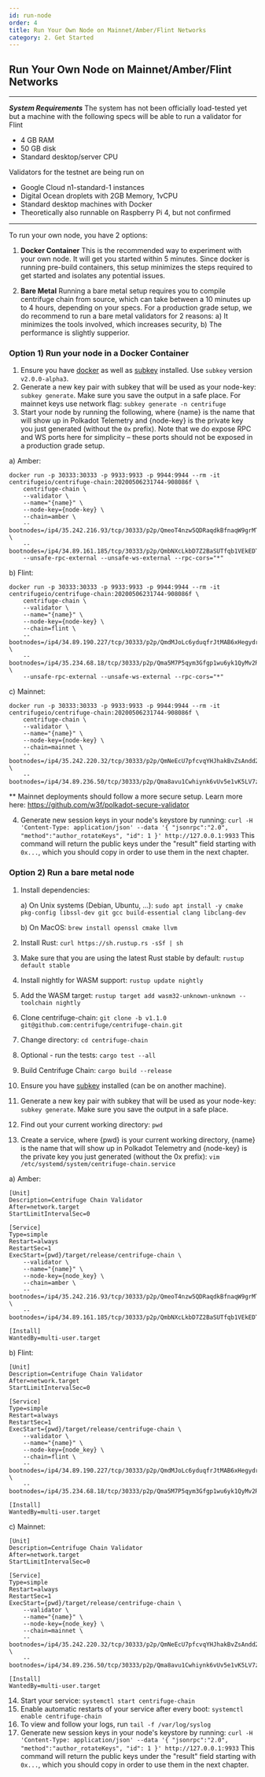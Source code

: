 ```yaml
---
id: run-node
order: 4
title: Run Your Own Node on Mainnet/Amber/Flint Networks
category: 2. Get Started
---
```


## Run Your Own Node on Mainnet/Amber/Flint Networks
---
***System Requirements***
The system has not been officially load-tested yet but a machine with the following specs will be able to run a validator for Flint
- 4 GB RAM
- 50 GB disk
- Standard desktop/server CPU 

Validators for the testnet are being run on 
- Google Cloud n1-standard-1 instances
- Digital Ocean droplets with 2GB Memory, 1vCPU
- Standard desktop machines with Docker
- Theoretically also runnable on Raspberry Pi 4, but not confirmed
---

To run your own node, you have 2 options: 

1. **Docker Container**
This is the recommended way to experiment with your own node. It will get you started within 5 minutes. Since docker is running pre-build containers, this setup minimizes the steps required to get started and isolates any potential issues.

2. **Bare Metal**
Running a bare metal setup requires you to compile centrifuge chain from source, which can take between a 10 minutes up to 4 hours, depending on your specs. For a production grade setup, we do recommend to run a bare metal validators for 2 reasons: a) It minimizes the tools involved, which increases security, b) The performance is slightly supperior.

### Option 1) Run your node in a Docker Container

1. Ensure you have [docker](https://docs.docker.com/install/) as well as [subkey](https://substrate.dev/docs/en/development/tools/subkey#installation) installed. Use `subkey` version `v2.0.0-alpha3`.
2. Generate a new key pair with subkey that will be used as your node-key: `subkey generate`. Make sure you save the output in a safe place. For mainnet keys use network flag: `subkey generate -n centrifuge`  
1. Start your node by running the following, where {name} is the name that will show up in Polkadot Telemetry and {node-key} is the private key you just generated (without the `0x` prefix). Note that we do expose RPC and WS ports here for simplicity – these ports should not be exposed in a production grade setup.

a) Amber: 
```
docker run -p 30333:30333 -p 9933:9933 -p 9944:9944 --rm -it centrifugeio/centrifuge-chain:20200506231744-908086f \
    centrifuge-chain \
    --validator \
    --name="{name}" \
    --node-key={node-key} \
    --chain=amber \
    --bootnodes=/ip4/35.242.216.93/tcp/30333/p2p/QmeoT4nzw5QDRaqdkBfnaqW9grMTLiEuYUpu4hSbseKB8C \
    --bootnodes=/ip4/34.89.161.185/tcp/30333/p2p/QmbNXcLkbD7Z2BaSUTfqb1VEkEDTij9rhS79b8F2uiJ3Ki
    --unsafe-rpc-external --unsafe-ws-external --rpc-cors="*"
```
b) Flint:
```
docker run -p 30333:30333 -p 9933:9933 -p 9944:9944 --rm -it centrifugeio/centrifuge-chain:20200506231744-908086f \
    centrifuge-chain \
    --validator \
    --name="{name}" \
    --node-key={node-key} \
    --chain=flint \
    --bootnodes=/ip4/34.89.190.227/tcp/30333/p2p/QmdMJoLc6yduqfrJtMAB6xHegydr3YXzfDCZWEYsaCJaRZ \
    --bootnodes=/ip4/35.234.68.18/tcp/30333/p2p/Qma5M7P5qym3Gfgp1wu6yk1QyMv2RzFV9GztP9AxHoK8PK \
    --unsafe-rpc-external --unsafe-ws-external --rpc-cors="*"
```
c) Mainnet:
```
docker run -p 30333:30333 -p 9933:9933 -p 9944:9944 --rm -it centrifugeio/centrifuge-chain:20200506231744-908086f \
    centrifuge-chain \
    --validator \
    --name="{name}" \
    --node-key={node-key} \
    --chain=mainnet \
    --bootnodes=/ip4/35.242.220.32/tcp/30333/p2p/QmNeEcU7pfcvqYHJhakBvZsAndd2o1wLecpiu5kSDXebSW \
    --bootnodes=/ip4/34.89.236.50/tcp/30333/p2p/Qma8avu1Cwhiynk6vUv5e1vK5LV7zzmLsoaVEd7La4ju8D
```
** Mainnet deployments should follow a more secure setup. Learn more here: https://github.com/w3f/polkadot-secure-validator

4. Generate new session keys in your node's keystore by running: `curl -H 'Content-Type: application/json' --data '{ "jsonrpc":"2.0", "method":"author_rotateKeys", "id": 1 }' http://127.0.0.1:9933` This command will return the public keys under the "result" field starting with `0x...`, which you should copy in order to use them in the next chapter.

### Option 2) Run a bare metal node

1. Install dependencies: 

    a) On Unix systems (Debian, Ubuntu, ...): `sudo apt install -y cmake pkg-config libssl-dev git gcc build-essential clang libclang-dev`

    b) On MacOS: `brew install openssl cmake llvm`
1. Install Rust: `curl https://sh.rustup.rs -sSf | sh`
1. Make sure that you are using the latest Rust stable by default: `rustup default stable`
1. Install nightly for WASM support: `rustup update nightly`
1. Add the WASM target: `rustup target add wasm32-unknown-unknown --toolchain nightly`
1. Clone centrifuge-chain: `git clone -b v1.1.0 git@github.com:centrifuge/centrifuge-chain.git`
7. Change directory: `cd centrifuge-chain`
4. Optional - run the tests: `cargo test --all`
5. Build Centrifuge Chain: `cargo build --release`
6. Ensure you have [subkey](https://substrate.dev/docs/en/development/tools/subkey#installation) installed (can be on another machine).
7. Generate a new key pair with subkey that will be used as your node-key: `subkey generate`. Make sure you save the output in a safe place. 
8. Find out your current working directory: `pwd`
9. Create a service, where {pwd} is your current working directory, {name} is the name that will show up in Polkadot Telemetry and {node-key} is the private key you just generated (without the 0x prefix): `vim /etc/systemd/system/centrifuge-chain.service`

a) Amber:
```service
[Unit]
Description=Centrifuge Chain Validator
After=network.target
StartLimitIntervalSec=0

[Service]
Type=simple
Restart=always
RestartSec=1
ExecStart={pwd}/target/release/centrifuge-chain \
    --validator \
    --name="{name}" \
    --node-key={node_key} \
    --chain=amber \
    --bootnodes=/ip4/35.242.216.93/tcp/30333/p2p/QmeoT4nzw5QDRaqdkBfnaqW9grMTLiEuYUpu4hSbseKB8C \
    --bootnodes=/ip4/34.89.161.185/tcp/30333/p2p/QmbNXcLkbD7Z2BaSUTfqb1VEkEDTij9rhS79b8F2uiJ3Ki

[Install]
WantedBy=multi-user.target
```

b) Flint:
```service
[Unit]
Description=Centrifuge Chain Validator
After=network.target
StartLimitIntervalSec=0

[Service]
Type=simple
Restart=always
RestartSec=1
ExecStart={pwd}/target/release/centrifuge-chain \
    --validator \
    --name="{name}" \
    --node-key={node_key} \
    --chain=flint \
    --bootnodes=/ip4/34.89.190.227/tcp/30333/p2p/QmdMJoLc6yduqfrJtMAB6xHegydr3YXzfDCZWEYsaCJaRZ \
    --bootnodes=/ip4/35.234.68.18/tcp/30333/p2p/Qma5M7P5qym3Gfgp1wu6yk1QyMv2RzFV9GztP9AxHoK8PK

[Install]
WantedBy=multi-user.target
```
c) Mainnet:
```service
[Unit]
Description=Centrifuge Chain Validator
After=network.target
StartLimitIntervalSec=0

[Service]
Type=simple
Restart=always
RestartSec=1
ExecStart={pwd}/target/release/centrifuge-chain \
    --validator \
    --name="{name}" \
    --node-key={node_key} \
    --chain=mainnet \
    --bootnodes=/ip4/35.242.220.32/tcp/30333/p2p/QmNeEcU7pfcvqYHJhakBvZsAndd2o1wLecpiu5kSDXebSW \
    --bootnodes=/ip4/34.89.236.50/tcp/30333/p2p/Qma8avu1Cwhiynk6vUv5e1vK5LV7zzmLsoaVEd7La4ju8D

[Install]
WantedBy=multi-user.target
```
14. Start your service: `systemctl start centrifuge-chain`
1. Enable automatic restarts of your service after every boot: `systemctl enable centrifuge-chain`
1. To view and follow your logs, run `tail -f /var/log/syslog`
1. Generate new session keys in your node's keystore by running: `curl -H 'Content-Type: application/json' --data '{ "jsonrpc":"2.0", "method":"author_rotateKeys", "id": 1 }' http://127.0.0.1:9933` This command will return the public keys under the "result" field starting with `0x...`, which you should copy in order to use them in the next chapter.

